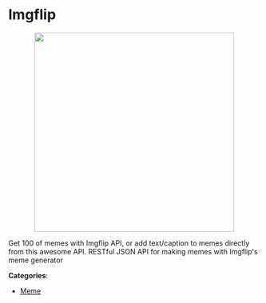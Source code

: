 # Imgflip
<p align="center">
    <img width="400" src="https://raw.githubusercontent.com/apis-list/apis-list/apis/imgflip/logo_256x256.png" />
</p>

Get 100 of memes with Imgflip API, or add text/caption to memes directly from this awesome API.  RESTful JSON API for making memes with Imgflip's meme generator



**Categories**:

- [Meme](https://github.com/apis-list/apis-list#meme)



